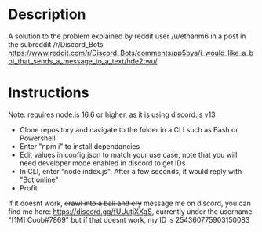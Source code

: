 # Description  
A solution to the problem explained by reddit user /u/ethanm6 in a post in the subreddit /r/Discord_Bots  
https://www.reddit.com/r/Discord_Bots/comments/pp5bya/i_would_like_a_bot_that_sends_a_message_to_a_text/hde2twu/  
  
# Instructions  
Note: requires node.js 16.6 or higher, as it is using discord.js v13  
  
- Clone repository and navigate to the folder in a CLI such as Bash or Powershell  
- Enter "npm i" to install dependancies  
- Edit values in config.json to match your use case, note that you will need developer mode enabled in discord to get IDs  
- In CLI, enter "node index.js". After a few seconds, it would reply with "Bot online"  
- Profit  
  
If it doesnt work, ~~crawl into a ball and cry~~ message me on discord, you can find me here: https://discord.gg/fUUutjXXgS, currently under the username "[1M] Coob#7869" but if that doesnt work, my ID is 254360775903150083